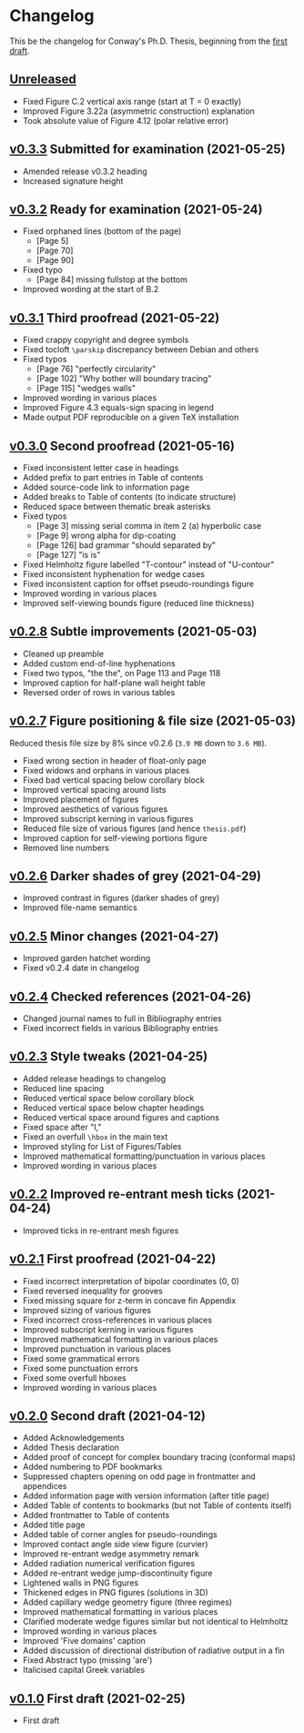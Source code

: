 # Changelog

This be the changelog for Conway's Ph.D. Thesis,
beginning from the [first draft][v0.1.0].


## [Unreleased]

- Fixed Figure C.2 vertical axis range (start at T = 0 exactly)
- Improved Figure 3.22a (asymmetric construction) explanation
- Took absolute value of Figure 4.12 (polar relative error)


## [v0.3.3] Submitted for examination (2021-05-25)

- Amended release v0.3.2 heading
- Increased signature height


## [v0.3.2] Ready for examination (2021-05-24)

- Fixed orphaned lines (bottom of the page)
  * [Page 5]
  * [Page 70]
  * [Page 90]
- Fixed typo
  * [Page 84] missing fullstop at the bottom
- Improved wording at the start of B.2


## [v0.3.1] Third proofread (2021-05-22)

- Fixed crappy copyright and degree symbols
- Fixed tocloft `\parskip` discrepancy between Debian and others
- Fixed typos
  * [Page 76] "perfectly circularity"
  * [Page 102] "Why bother will boundary tracing"
  * [Page 115] "wedges walls"
- Improved wording in various places
- Improved Figure 4.3 equals-sign spacing in legend
- Made output PDF reproducible on a given TeX installation


## [v0.3.0] Second proofread (2021-05-16)

- Fixed inconsistent letter case in headings
- Added prefix to part entries in Table of contents
- Added source-code link to information page
- Added breaks to Table of contents (to indicate structure)
- Reduced space between thematic break asterisks
- Fixed typos
  * [Page 3] missing serial comma in item 2 (a) hyperbolic case
  * [Page 9] wrong alpha for dip-coating
  * [Page 126] bad grammar "should separated by"
  * [Page 127] "is is"
- Fixed Helmholtz figure labelled "T-contour" instead of "U-contour"
- Fixed inconsistent hyphenation for wedge cases
- Fixed inconsistent caption for offset pseudo-roundings figure
- Improved wording in various places
- Improved self-viewing bounds figure (reduced line thickness)


## [v0.2.8] Subtle improvements (2021-05-03)

- Cleaned up preamble
- Added custom end-of-line hyphenations
- Fixed two typos, "the the", on Page 113 and Page 118
- Improved caption for half-plane wall height table
- Reversed order of rows in various tables


## [v0.2.7] Figure positioning & file size (2021-05-03)

Reduced thesis file size by 8% since v0.2.6 (`3.9 MB` down to `3.6 MB`).

- Fixed wrong section in header of float-only page
- Fixed widows and orphans in various places
- Fixed bad vertical spacing below corollary block
- Improved vertical spacing around lists
- Improved placement of figures
- Improved aesthetics of various figures
- Improved subscript kerning in various figures
- Reduced file size of various figures (and hence `thesis.pdf`)
- Improved caption for self-viewing portions figure
- Removed line numbers


## [v0.2.6] Darker shades of grey (2021-04-29)

- Improved contrast in figures (darker shades of grey)
- Improved file-name semantics


## [v0.2.5] Minor changes (2021-04-27)

- Improved garden hatchet wording
- Fixed v0.2.4 date in changelog


## [v0.2.4] Checked references (2021-04-26)

- Changed journal names to full in Bibliography entries
- Fixed incorrect fields in various Bibliography entries


## [v0.2.3] Style tweaks (2021-04-25)

- Added release headings to changelog
- Reduced line spacing
- Reduced vertical space below corollary block
- Reduced vertical space below chapter headings
- Reduced vertical space around figures and captions
- Fixed space after "I,"
- Fixed an overfull `\hbox` in the main text
- Improved styling for List of Figures/Tables
- Improved mathematical formatting/punctuation in various places
- Improved wording in various places


## [v0.2.2] Improved re-entrant mesh ticks (2021-04-24)

- Improved ticks in re-entrant mesh figures


## [v0.2.1] First proofread (2021-04-22)

- Fixed incorrect interpretation of bipolar coordinates (0, 0)
- Fixed reversed inequality for grooves
- Fixed missing square for z-term in concave fin Appendix
- Improved sizing of various figures
- Fixed incorrect cross-references in various places
- Improved subscript kerning in various figures
- Improved mathematical formatting in various places
- Improved punctuation in various places
- Fixed some grammatical errors
- Fixed some punctuation errors
- Fixed some overfull hboxes
- Improved wording in various places


## [v0.2.0] Second draft (2021-04-12)

- Added Acknowledgements
- Added Thesis declaration
- Added proof of concept for complex boundary tracing (conformal maps)
- Added numbering to PDF bookmarks
- Suppressed chapters opening on odd page in frontmatter and appendices
- Added information page with version information (after title page)
- Added Table of contents to bookmarks (but not Table of contents itself)
- Added frontmatter to Table of contents
- Added title page
- Added table of corner angles for pseudo-roundings
- Improved contact angle side view figure (curvier)
- Improved re-entrant wedge asymmetry remark
- Added radiation numerical verification figures
- Added re-entrant wedge jump-discontinuity figure
- Lightened walls in PNG figures
- Thickened edges in PNG figures (solutions in 3D)
- Added capillary wedge geometry figure (three regimes)
- Improved mathematical formatting in various places
- Clarified moderate wedge figures similar but not identical to Helmholtz
- Improved wording in various places
- Improved 'Five domains' caption
- Added discussion of directional distribution of radiative output in a fin
- Fixed Abstract typo (missing 'are')
- Italicised capital Greek variables


## [v0.1.0] First draft (2021-02-25)

- First draft


[Unreleased]: https://github.com/yawnoc/phd-thesis/compare/v0.3.3...HEAD
[v0.3.3]: https://github.com/yawnoc/phd-thesis/compare/v0.3.2...v0.3.3
[v0.3.2]: https://github.com/yawnoc/phd-thesis/compare/v0.3.1...v0.3.2
[v0.3.1]: https://github.com/yawnoc/phd-thesis/compare/v0.3.0...v0.3.1
[v0.3.0]: https://github.com/yawnoc/phd-thesis/compare/v0.2.8...v0.3.0
[v0.2.8]: https://github.com/yawnoc/phd-thesis/compare/v0.2.7...v0.2.8
[v0.2.7]: https://github.com/yawnoc/phd-thesis/compare/v0.2.6...v0.2.7
[v0.2.6]: https://github.com/yawnoc/phd-thesis/compare/v0.2.5...v0.2.6
[v0.2.5]: https://github.com/yawnoc/phd-thesis/compare/v0.2.4...v0.2.5
[v0.2.4]: https://github.com/yawnoc/phd-thesis/compare/v0.2.3...v0.2.4
[v0.2.3]: https://github.com/yawnoc/phd-thesis/compare/v0.2.2...v0.2.3
[v0.2.2]: https://github.com/yawnoc/phd-thesis/compare/v0.2.1...v0.2.2
[v0.2.1]: https://github.com/yawnoc/phd-thesis/compare/v0.2.0...v0.2.1
[v0.2.0]: https://github.com/yawnoc/phd-thesis/compare/v0.1.0...v0.2.0
[v0.1.0]: https://github.com/yawnoc/phd-thesis/releases/tag/v0.1.0
